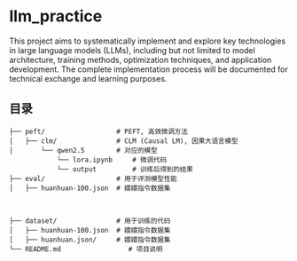# llm_practice
This project aims to systematically implement and explore key technologies in large language models (LLMs), including but not limited to model architecture, training methods, optimization techniques, and application development. The complete implementation process will be documented for technical exchange and learning purposes.


## 目录
```
├── peft/                  # PEFT, 高效微调方法
│   ├── clm/               # CLM (Causal LM), 因果大语言模型
│       └── qwen2.5        # 对应的模型
            └── lora.ipynb     # 微调代码
            └── output         # 训练后得到的结果
├── eval/                  # 用于评测模型性能
│   ├── huanhuan-100.json  # 嬛嬛指令数据集



├── dataset/               # 用于训练的代码
│   ├── huanhuan-100.json  # 嬛嬛指令数据集
│   ├── huanhuan.json/     # 嬛嬛指令数据集
└── README.md                 # 项目说明
```